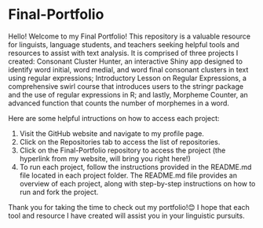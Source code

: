 # Final-Portfolio
Hello! Welcome to my Final Portfolio! This repository is a valuable resource for linguists, language students, and teachers seeking helpful tools and resources to assist with text analysis. It is comprised of three projects I created: Consonant Cluster Hunter, an interactive Shiny app designed to identify word initial, word medial, and word final consonant clusters in text using regular expressions; Introductory Lesson on Regular Expressions, a comprehensive swirl course that introduces users to the stringr package and the use of regular expressions in R; and lastly, Morpheme Counter, an advanced function that counts the number of morphemes in a word.

Here are some helpful intructions on how to access each project:
1. Visit the GitHub website and navigate to my profile page.
2. Click on the Repositories tab to access the list of repositories.
3. Click on the Final-Portfolio repository to access the project (the hyperlink from my website, will bring you right here!)
4. To run each project, follow the instructions provided in the README.md file located in each project folder. The README.md file provides an overview of each project, along with step-by-step instructions on how to run and fork the project.

Thank you for taking the time to check out my portfolio!😊 I hope that each tool and resource I have created will assist you in your linguistic pursuits.
